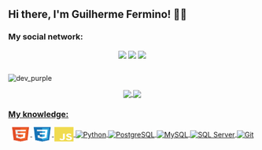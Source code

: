 ## Hi there, I'm Guilherme Fermino! 🖖🤖

### My social network:

<div align="center">
  <a href="https://www.linkedin.com/in/guilhermefermino/" target="_blank"><img src="https://img.shields.io/badge/-LinkedIn-%230077B5?style=for-the-badge&logo=linkedin&logoColor=white" align="center"></a>
  <a href="https://www.instagram.com/guifermino7/" target="_blank"><img src="https://img.shields.io/badge/Instagram-E4405F?style=for-the-badge&logo=instagram&logoColor=white" align="center"></a>
  <a href="mailto:guilherme.fermino7@hotmail.com" target="_blank"><img src="https://img.shields.io/badge/Microsoft_Outlook-0078D4?style=for-the-badge&logo=microsoft-outlook&logoColor=white" align="center"></a>
</div>

<br>

![dev_purple](https://github.com/guifermino7/guifermino7/assets/84981978/c85d2a4a-d558-4fee-8322-599c896a54ad)

<div align="center">
  <a href="https://github.com/guifermino7">
  <img height="180em" src="https://github-readme-stats.vercel.app/api?username=guifermino7&show_icons=true&theme=tokyonight&include_all_commits=true&count_private=true" align="center"/>
  <img height="180em" src="https://github-readme-stats.vercel.app/api/top-langs/?username=guifermino7&layout=compact&langs_count=6&theme=tokyonight&hide=Jupyter" align="center"/>
</div>

### My knowledge:

<div align="center">
  <img align="center" alt="HTML" height="30" width="40" src="https://raw.githubusercontent.com/devicons/devicon/master/icons/html5/html5-original.svg">
  <img align="center" alt="CSS" height="30" width="40" src="https://raw.githubusercontent.com/devicons/devicon/master/icons/css3/css3-original.svg">
  <img align="center" alt="Javascript" height="30" width="40" src="https://raw.githubusercontent.com/devicons/devicon/master/icons/javascript/javascript-plain.svg">
  <img align="center" alt="Python" height="30" width="40" src="https://cdn.jsdelivr.net/gh/devicons/devicon/icons/python/python-original.svg">
  <img align="center" alt="PostgreSQL" height="30" width="40" src="https://cdn.jsdelivr.net/gh/devicons/devicon/icons/postgresql/postgresql-original.svg">
  <img align="center" alt="MySQL" height="30" width="40" src="https://cdn.jsdelivr.net/gh/devicons/devicon/icons/mysql/mysql-original.svg">
  <img align="center" alt="SQL Server" height="30" width="40" src="https://cdn.jsdelivr.net/gh/devicons/devicon/icons/microsoftsqlserver/microsoftsqlserver-plain.svg">
  <img align="center" alt="Git" height="30" width="40" src="https://cdn.jsdelivr.net/gh/devicons/devicon/icons/git/git-original.svg">
</div>
